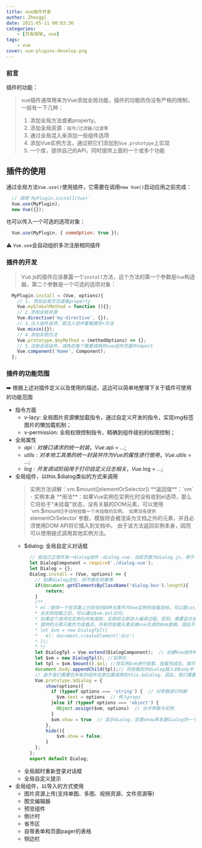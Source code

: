 ```yaml
---
title: vue插件开发
author: Zhenggl
date: 2021-05-11 00:03:30
categories:
    - [开发框架, vue]
tags:
    - vue
cover: vue-plugins-develop.png
---
```


### 前言
插件的功能：
> vue插件通常用来为Vue添加全局功能，插件的功能防伪没有严格的限制，一般有一下几种：
> 1. 添加全局方法或者property。
> 2. 添加全局资源：`指令/过滤器/过渡等`
> 3. 通过全局混入来添加一些组件选项
> 4. 添加Vue实例方法，通过把它们添加到`Vue.prototype`上实现
> 5. 一个库，提供自己的API，同时提供上面的一个或多个功能

插件的使用
-----
通过全局方法`Vue.use()`使用插件，它需要在调用`new Vue()`启动应用之前完成：
```javascript
  // 调用`MyPlugin.install(Vue)`
  Vue.use(MyPlugin);
  new Vue({});
```
也可以传入一个可选的选项对象：
```javascript
  Vue.use(MyPlugin, { someOption: true });
```
⚠️ `Vue.use`会自动组织多次注册相同插件

### 插件的开发
> Vue.js的插件应该暴露一个`install`方法，这个方法的第一个参数是`Vue`构造器，第二个参数是一个可选的选项对象：
```javascript
  MyPlugin.install = (Vue, options){
	// 1. 添加全局方法或者property
	Vue.myGlobalMethod = function (){};
	// 2.添加全局资源
	Vue.directive('my-directive', {});
	// 3.注入组件选项，即注入组件重载属性+方法
	Vue.mixin({});
	// 4.添加实例方法
	Vue.prototype.$myMethod = (methodOptions) => {};
	// 5.注册全局组件，减免在每个需要调用的vue组件页面中import
	Vue.component('Name', Component);
  };
```
### 插件的功能范围
➡️ 根据上述对插件定义以及使用的描述，这边可以简单地整理下关于插件可使用的功能范围
+ 指令方面
  - v-lazy: 全局图片资源懒加载指令，通过自定义开发的指令，实现img标签图片的懒加载机制；
  - v-permission: 全局权限控制指令，精确到组件级别的权限控制；
+ 全局属性
  - $api: 对接口请求的统一封装，Vue.$api = ...;
  - $utils: 对本地工具类的统一封装并作为Vue的属性进行使用，Vue.$utils = ...;
  - $log: 开发调试阶段用于打印自定义日志相关，Vue.$log = ...;
+ 全局组件，以this.$dialog类似的方式来调用
  > 实例方法讲解：vm.$mount([elementOrSelector])
  > **返回值**：`vm` - 实例本身
  > **用法**：如果Vue实例在实例化时没有收到el选项，那么它将处于"未挂载"状态，没有关联的DOM元素，可以使用`vm.$mount()`手动地挂载一个未挂载的实例。
  > 如果没有提供`elementOrSelector`参数，模版将会被渲染为文档之外的元素，并且必须使用DOM API将它插入到文档中。
  > 由于该方法返回实例本身，因而可以使用链式调用其他实例方法。
  - $dialog: 全局自定义对话框
    ```javascript
      // 假设已正常开发一dialog组件：dialog.vue，当前页面为dialog.js，用于与Vue建立连接，快速调用$dialog动作
      let DialogComponent = require('./dialog.vue');
      let Dialog = {};
      Dialog.install = (Vue, options) => {
        // 如果dialog还在，则不做任何事情
        if(document.getElementsByClassName('dialog-box').length){
            return;
        }
        /**
        * el：提供一个在页面上已存在的DOM元素作为Vue实例的挂载目标。可以是css选择器，也可以是HTMLElement实例。
        * 在实例挂载之后，可以通过$vm.$el访问。
        * 如果这个选项在实例化时有用到，实例将立即进入编译过程。否则，需要显示调用vm.$mount()手动开启编译(如下)
        * 提供的元素只能作为挂载点。所有的挂载元素会被vue生成的dom替换。因此不能挂载在顶级元素(html, body)上
        * let $vm = new DialogTpl({
        *   el: document.createElement('div')
        * });
        * */
        let DialogTpl = Vue.extend(DialogComponent);  // 创建Vue组件构造器
        let $vm = new DialogTpl(); //实例化
        let tpl = $vm.$mount().$el; //将实例$vm进行挂载，挂载完成后，就可以通过$el来访问到当前的实例
        document.body.appendChild(tpl);// 将挂载后的dialog插入到body中
        // 由于我们需要在所有的组件任意位置调用到this.$dialog，因此，我们需要在Vue.prototype的方法中加入
        Vue.prototype.$dialog = {
            show(options){
              if (typeof options === 'string') {  // 对参数进行判断
                $vm.text = options  // 传入props
              }else if (typeof options === 'object') {
                Object.assign($vm, options)  // 合并参数与实例
              }
              $vm.show = true  // 显示dialog，这里show原本是Dialog的一个自定义属性
            },
            hide(){
                $vm.show = false; 
            }
        };
      };
      export default Dialog;
    ```
  - 全局超时重新登录对话框
  - 全局自定义提示
+ 全局组件，以导入的方式使用
  - 图片资源上传(支持单图、多图、视频资源、文件资源等)
  - 图文编辑器
  - 预览组件
  - 倒计时
  - 省市区
  - 自带表单和页面pager的表格
  - 侧边栏
